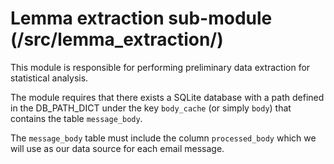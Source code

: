 # Lemma extraction sub-module (/src/lemma_extraction/)

This module is responsible for performing preliminary data extraction for statistical analysis.

The module requires that there exists a SQLite database with a path defined in the DB_PATH_DICT under the key `body_cache` (or simply `body`)
that contains the table `message_body`. 

The `message_body` table must include the column `processed_body` which we will use as our data source for each email message.
